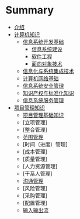 # Summary

* [介绍](README.md)
* [计算机知识](Computer-knowledge/README.md)
    * [信息系统开发基础](Computer-knowledge/Information-system-development-foundation/README.MD)
        * [信息系统建设](Computer-knowledge/Information-system-development-foundation/Information-system-construction.md)
        * [软件工程](Computer-knowledge/Information-system-development-foundation/Software-engineering.md)
        * [面向对象技术](Computer-knowledge/Information-system-development-foundation/Object-oriented-technology.md)
    * [信息化与系统集成技术](Computer-knowledge/Information-and-System-Integration-Technology.md)
    * [计算机网络基础](Computer-knowledge/Computer-network-foundation.md)
    * [信息系统安全管理](Computer-knowledge/Information-system-security-management.md)
    * [知识产权与标准化知识](Computer-knowledge/Intellectual-property-and-standardization-knowledge.md)
    * [信息系统服务管理](Computer-knowledge/Information-system-service-management.md)
* [项目管理知识](Project-management-knowledge/README.md)
    * [项目管理基础知识](Project-management-knowledge/Basic-knowledge.md)
    * [立项管理]
    * [整合管理]
    * [范围管理](Project-management-knowledge/scope.md)
    * [时间（进度）管理]
    * [成本管理]
    * [质量管理]
    * [人力资源管理]
    * [干系人管理]
    * [沟通管理](Project-management-knowledge/communication.md)
    * [风险管理]
    * [采购管理]
    * [配置管理]
    * [输入输出流](Project-management-knowledge/input-ouput-stream.md)

